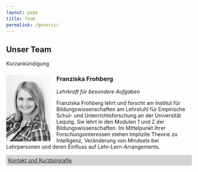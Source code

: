 ```yaml
---
layout: page
title: Team
permalink: /generic/
---
```


<h2 id="content">Unser Team</h2>
<p>Kurzankündigung</p>

<head>
<style>
   img { float: left; margin-right: 1em; }
   h3 {clear: left; }
</style>
</head>

<body>

<h3><img src="assets/images/Frohberg.png" alt="Franzi" 
width="120" height="180"/>Franziska Frohberg</h3>
<p><i>Lehrkraft für besondere Aufgaben</i></p>
<p>Franziska Frohberg lehrt und forscht am Institut für Bildungswissenschaften am Lehrstuhl für Empirische Schul- und Unterrichtsforschung an der Universität Leipzig. 
Sie lehrt in den Modulen 1 und 2 der Bildungswissenschaften.   
Im Mittelpunkt ihrer Forschungsinteressen stehen Implizite Theorie zu Intelligenz, Veränderung von Mindsets bei Lehrpersonen und deren Einfluss auf Lehr-Lern-Arrangements.</p>

<head>
<script src="https://code.jquery.com/jquery-latest.js"></script>
<style>
#sonstigesanzeigen {
  background-color: lightgrey;
  padding: 0.4em;
}
#sonstiges {
  background-color: white;
  padding: 0.4em;
}
</style>
<script>
$(document).ready(function(){
    /* Hier der jQuery-Code */
    $('#sobo-einausblenden').click(function(){
      $('#sonstiges').toggle('slow');
    })
});
</script>
</head>
<body>
<p id="sonstigesanzeigen">
    <a href="#" id="sobo-einausblenden">Kontakt und Kurzbiografie</a>
</p>
<div id="sonstiges" style="display:none">
  <p><b>Kontakt</b><br>
  Hier kommen nun die üblichen Verdächtigen und Logos dazu.<br>
  Nicht vergessen, meine Seite zu bookmarken!</p>
  <p><b>Kurzbiografie</b><br>
  Hier kommen nun die üblichen Verdächtigen und Logos dazu.<br>
  Nicht vergessen, meine Seite zu bookmarken!</p>
</div>
</body>


